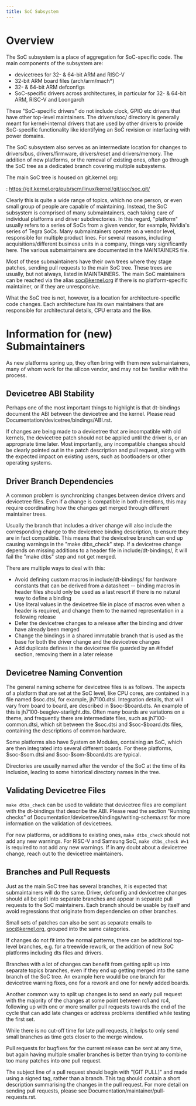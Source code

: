```yaml
---
title: SoC Subsystem
---
```


# Overview

The SoC subsystem is a place of aggregation for SoC-specific code. The main components of the subsystem are:

-   devicetrees for 32- & 64-bit ARM and RISC-V
-   32-bit ARM board files (arch/arm/mach\*)
-   32- & 64-bit ARM defconfigs
-   SoC-specific drivers across architectures, in particular for 32- & 64-bit ARM, RISC-V and Loongarch

These \"SoC-specific drivers\" do not include clock, GPIO etc drivers that have other top-level maintainers. The drivers/soc/ directory is generally meant for kernel-internal drivers that are used by other drivers to provide SoC-specific functionality like identifying an SoC revision or interfacing with power domains.

The SoC subsystem also serves as an intermediate location for changes to drivers/bus, drivers/firmware, drivers/reset and drivers/memory. The addition of new platforms, or the removal of existing ones, often go through the SoC tree as a dedicated branch covering multiple subsystems.

The main SoC tree is housed on git.kernel.org:

:   <https://git.kernel.org/pub/scm/linux/kernel/git/soc/soc.git/>

Clearly this is quite a wide range of topics, which no one person, or even small group of people are capable of maintaining. Instead, the SoC subsystem is comprised of many submaintainers, each taking care of individual platforms and driver subdirectories. In this regard, \"platform\" usually refers to a series of SoCs from a given vendor, for example, Nvidia\'s series of Tegra SoCs. Many submaintainers operate on a vendor level, responsible for multiple product lines. For several reasons, including acquisitions/different business units in a company, things vary significantly here. The various submaintainers are documented in the MAINTAINERS file.

Most of these submaintainers have their own trees where they stage patches, sending pull requests to the main SoC tree. These trees are usually, but not always, listed in MAINTAINERS. The main SoC maintainers can be reached via the alias <soc@kernel.org> if there is no platform-specific maintainer, or if they are unresponsive.

What the SoC tree is not, however, is a location for architecture-specific code changes. Each architecture has its own maintainers that are responsible for architectural details, CPU errata and the like.

# Information for (new) Submaintainers

As new platforms spring up, they often bring with them new submaintainers, many of whom work for the silicon vendor, and may not be familiar with the process.

## Devicetree ABI Stability

Perhaps one of the most important things to highlight is that dt-bindings document the ABI between the devicetree and the kernel. Please read Documentation/devicetree/bindings/ABI.rst.

If changes are being made to a devicetree that are incompatible with old kernels, the devicetree patch should not be applied until the driver is, or an appropriate time later. Most importantly, any incompatible changes should be clearly pointed out in the patch description and pull request, along with the expected impact on existing users, such as bootloaders or other operating systems.

## Driver Branch Dependencies

A common problem is synchronizing changes between device drivers and devicetree files. Even if a change is compatible in both directions, this may require coordinating how the changes get merged through different maintainer trees.

Usually the branch that includes a driver change will also include the corresponding change to the devicetree binding description, to ensure they are in fact compatible. This means that the devicetree branch can end up causing warnings in the \"make dtbs_check\" step. If a devicetree change depends on missing additions to a header file in include/dt-bindings/, it will fail the \"make dtbs\" step and not get merged.

There are multiple ways to deal with this:

-   Avoid defining custom macros in include/dt-bindings/ for hardware constants that can be derived from a datasheet \-- binding macros in header files should only be used as a last resort if there is no natural way to define a binding
-   Use literal values in the devicetree file in place of macros even when a header is required, and change them to the named representation in a following release
-   Defer the devicetree changes to a release after the binding and driver have already been merged
-   Change the bindings in a shared immutable branch that is used as the base for both the driver change and the devicetree changes
-   Add duplicate defines in the devicetree file guarded by an #ifndef section, removing them in a later release

## Devicetree Naming Convention

The general naming scheme for devicetree files is as follows. The aspects of a platform that are set at the SoC level, like CPU cores, are contained in a file named \$soc.dtsi, for example, jh7100.dtsi. Integration details, that will vary from board to board, are described in \$soc-\$board.dts. An example of this is jh7100-beaglev-starlight.dts. Often many boards are variations on a theme, and frequently there are intermediate files, such as jh7100-common.dtsi, which sit between the \$soc.dtsi and \$soc-\$board.dts files, containing the descriptions of common hardware.

Some platforms also have System on Modules, containing an SoC, which are then integrated into several different boards. For these platforms, \$soc-\$som.dtsi and \$soc-\$som-\$board.dts are typical.

Directories are usually named after the vendor of the SoC at the time of its inclusion, leading to some historical directory names in the tree.

## Validating Devicetree Files

`make dtbs_check` can be used to validate that devicetree files are compliant with the dt-bindings that describe the ABI. Please read the section \"Running checks\" of Documentation/devicetree/bindings/writing-schema.rst for more information on the validation of devicetrees.

For new platforms, or additions to existing ones, `make dtbs_check` should not add any new warnings. For RISC-V and Samsung SoC, `make dtbs_check W=1` is required to not add any new warnings. If in any doubt about a devicetree change, reach out to the devicetree maintainers.

## Branches and Pull Requests

Just as the main SoC tree has several branches, it is expected that submaintainers will do the same. Driver, defconfig and devicetree changes should all be split into separate branches and appear in separate pull requests to the SoC maintainers. Each branch should be usable by itself and avoid regressions that originate from dependencies on other branches.

Small sets of patches can also be sent as separate emails to <soc@kernel.org>, grouped into the same categories.

If changes do not fit into the normal patterns, there can be additional top-level branches, e.g. for a treewide rework, or the addition of new SoC platforms including dts files and drivers.

Branches with a lot of changes can benefit from getting split up into separate topics branches, even if they end up getting merged into the same branch of the SoC tree. An example here would be one branch for devicetree warning fixes, one for a rework and one for newly added boards.

Another common way to split up changes is to send an early pull request with the majority of the changes at some point between rc1 and rc4, following up with one or more smaller pull requests towards the end of the cycle that can add late changes or address problems identified while testing the first set.

While there is no cut-off time for late pull requests, it helps to only send small branches as time gets closer to the merge window.

Pull requests for bugfixes for the current release can be sent at any time, but again having multiple smaller branches is better than trying to combine too many patches into one pull request.

The subject line of a pull request should begin with \"\[GIT PULL\]\" and made using a signed tag, rather than a branch. This tag should contain a short description summarising the changes in the pull request. For more detail on sending pull requests, please see Documentation/maintainer/pull-requests.rst.
